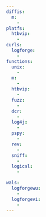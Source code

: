 ```yaml
---
diffis:
  m:
    -
platfs:
  htbvip:
    -
curls:
  logforge:
    -
functions:
  unix:
    -
  m:
    -
  htbvip:
    -
  fuzz:
    -
  dcr:
    -
  log4j:
    -
  pspy:
    -
  rev:
    -
  sniff:
    -
  logical:
    -

wals:
  logforgewu:
    -
  logforgevi:
    -
---
```

